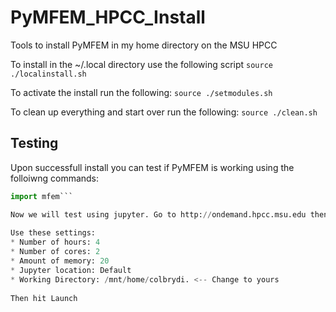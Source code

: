 # PyMFEM_HPCC_Install
Tools to install PyMFEM in my home directory on the MSU HPCC

To install in the ~/.local directory use the following script
```source ./localinstall.sh```

To activate the install run the following:
```source ./setmodules.sh```

To clean up everything and start over run the following:
```source ./clean.sh```

## Testing

Upon successfull install you can test if PyMFEM is working using the folloiwng commands:

```python
import mfem```

Now we will test using jupyter. Go to http://ondemand.hpcc.msu.edu then select "Interactive Apps" --> "Jupyter"
 
Use these settings:
* Number of hours: 4
* Number of cores: 2
* Amount of memory: 20
* Jupyter location: Default
* Working Directory: /mnt/home/colbrydi. <-- Change to yours
 
Then hit Launch
 
